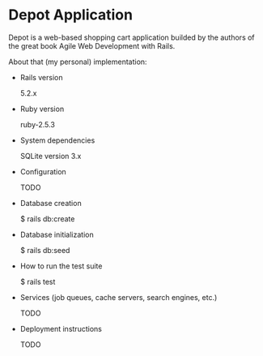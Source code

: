 # Depot Application

Depot is a web-based shopping cart application builded by the authors of the great book Agile Web Development with Rails.

About that (my personal) implementation:

* Rails version

  5.2.x  

* Ruby version

  ruby-2.5.3

* System dependencies
  
  SQLite version 3.x

* Configuration

  TODO

* Database creation
  
  $ rails db:create

* Database initialization
  
  $ rails db:seed

* How to run the test suite

  $ rails test

* Services (job queues, cache servers, search engines, etc.)
  
  TODO

* Deployment instructions
  
  TODO

